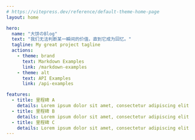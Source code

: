 ```yaml
---
# https://vitepress.dev/reference/default-theme-home-page
layout: home

hero:
  name: "大饼のBlog"
  text: "我们无法判断某一瞬间的价值，直到它成为回忆。"
  tagline: My great project tagline
  actions:
    - theme: brand
      text: Markdown Examples
      link: /markdown-examples
    - theme: alt
      text: API Examples
      link: /api-examples

features:
  - title: 里程碑 A
    details: Lorem ipsum dolor sit amet, consectetur adipiscing elit
  - title: 里程碑 B
    details: Lorem ipsum dolor sit amet, consectetur adipiscing elit
  - title: 里程碑 C
    details: Lorem ipsum dolor sit amet, consectetur adipiscing elit
---
```


